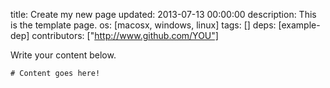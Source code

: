 title: Create my new page
updated: 2013-07-13 00:00:00
description: This is the template page.
os: [macosx, windows, linux]
tags: []
deps: [example-dep]
contributors: ["http://www.github.com/YOU"] 

Write your content below.

```
# Content goes here!
```